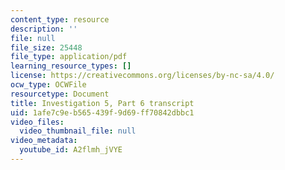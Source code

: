 ```yaml
---
content_type: resource
description: ''
file: null
file_size: 25448
file_type: application/pdf
learning_resource_types: []
license: https://creativecommons.org/licenses/by-nc-sa/4.0/
ocw_type: OCWFile
resourcetype: Document
title: Investigation 5, Part 6 transcript
uid: 1afe7c9e-b565-439f-9d69-ff70842dbbc1
video_files:
  video_thumbnail_file: null
video_metadata:
  youtube_id: A2flmh_jVYE
---
```

